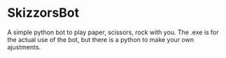 # SkizzorsBot
A simple python bot to play paper, scissors, rock with you.
The .exe is for the actual use of the bot, but there is a python to make your own ajustments.
